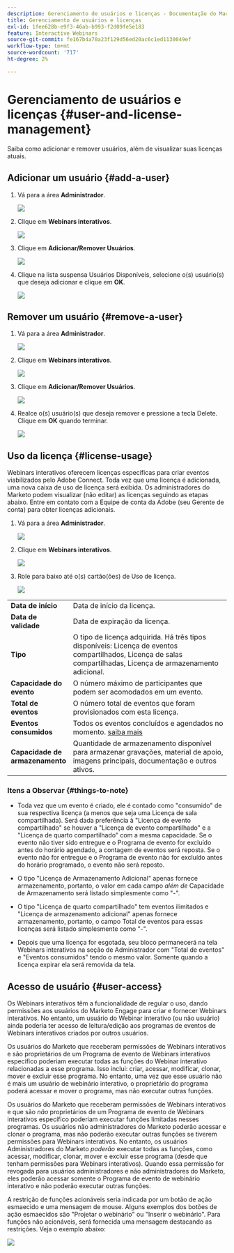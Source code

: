 ```yaml
---
description: Gerenciamento de usuários e licenças - Documentação do Marketo - Documentação do produto
title: Gerenciamento de usuários e licenças
exl-id: 1fee628b-e9f3-46ab-b993-f2d09fe5e183
feature: Interactive Webinars
source-git-commit: fe167b4a70a23f129d56ed20ac6c1ed1130049ef
workflow-type: tm+mt
source-wordcount: '717'
ht-degree: 2%

---
```


# Gerenciamento de usuários e licenças {#user-and-license-management}

Saiba como adicionar e remover usuários, além de visualizar suas licenças atuais.

## Adicionar um usuário {#add-a-user}

1. Vá para a área **Administrador**.

   ![](assets/user-and-license-management-1.png)

1. Clique em **Webinars interativos**.

   ![](assets/user-and-license-management-2.png)

1. Clique em **Adicionar/Remover Usuários**.

   ![](assets/user-and-license-management-3.png)

1. Clique na lista suspensa Usuários Disponíveis, selecione o(s) usuário(s) que deseja adicionar e clique em **OK**.

   ![](assets/user-and-license-management-4.png)

## Remover um usuário {#remove-a-user}

1. Vá para a área **Administrador**.

   ![](assets/user-and-license-management-5.png)

1. Clique em **Webinars interativos**.

   ![](assets/user-and-license-management-6.png)

1. Clique em **Adicionar/Remover Usuários**.

   ![](assets/user-and-license-management-7.png)

1. Realce o(s) usuário(s) que deseja remover e pressione a tecla Delete. Clique em **OK** quando terminar.

   ![](assets/user-and-license-management-8.png)

## Uso da licença {#license-usage}

Webinars interativos oferecem licenças específicas para criar eventos viabilizados pelo Adobe Connect. Toda vez que uma licença é adicionada, uma nova caixa de uso de licença será exibida. Os administradores do Marketo podem visualizar (não editar) as licenças seguindo as etapas abaixo. Entre em contato com a Equipe de conta da Adobe (seu Gerente de conta) para obter licenças adicionais.

1. Vá para a área **Administrador**.

   ![](assets/user-and-license-management-9.png)

1. Clique em **Webinars interativos**.

   ![](assets/user-and-license-management-10.png)

1. Role para baixo até o(s) cartão(ões) de Uso de licença.

   ![](assets/user-and-license-management-11.png)

<table>
  <tr>
   <td width="20%"><b>Data de início</b></td>
   <td width="80%">Data de início da licença.</td>
  </tr>
  <tr>
   <td width="20%"><b>Data de validade</b></td>
   <td width="80%">Data de expiração da licença.</td>
  </tr>
  <tr>
   <td width="20%"><b>Tipo</b></td>
   <td width="80%">O tipo de licença adquirida. Há três tipos disponíveis: Licença de eventos compartilhados, Licença de salas compartilhadas, Licença de armazenamento adicional.</td>
  </tr>
  <tr>
   <td width="20%"><b>Capacidade do evento</b></td>
   <td width="80%">O número máximo de participantes que podem ser acomodados em um evento.</td>
  </tr>
  <tr>
   <td width="20%"><b>Total de eventos</b></td>
   <td width="80%">O número total de eventos que foram provisionados com esta licença.</td>
  </tr>
  <tr>
   <td width="20%"><b>Eventos consumidos</b></td>
   <td width="80%">Todos os eventos concluídos e agendados no momento. <a href="#things-to-note">saiba mais</a></td>
  </tr>
  <tr>
   <td width="20%"><b>Capacidade de armazenamento</b></td>
   <td width="80%">Quantidade de armazenamento disponível para armazenar gravações, material de apoio, imagens principais, documentação e outros ativos.</td>
  </tr>
  </tbody>
</table>

### Itens a Observar {#things-to-note}

* Toda vez que um evento é criado, ele é contado como &quot;consumido&quot; de sua respectiva licença (a menos que seja uma Licença de sala compartilhada). Será dada preferência à &quot;Licença de evento compartilhado&quot; se houver a &quot;Licença de evento compartilhado&quot; e a &quot;Licença de quarto compartilhado&quot; com a mesma capacidade. Se o evento não tiver sido entregue e o Programa de evento for excluído antes do horário agendado, a contagem de eventos será reposta. Se o evento não for entregue e o Programa de evento não for excluído antes do horário programado, o evento não será reposto.

* O tipo &quot;Licença de Armazenamento Adicional&quot; apenas fornece armazenamento, portanto, o valor em cada campo _além de_ Capacidade de Armazenamento será listado simplesmente como &quot;-&quot;.

* O tipo &quot;Licença de quarto compartilhado&quot; tem eventos ilimitados e &quot;Licença de armazenamento adicional&quot; apenas fornece armazenamento, portanto, o campo Total de eventos para essas licenças será listado simplesmente como &quot;-&quot;.

* Depois que uma licença for esgotada, seu bloco permanecerá na tela Webinars interativos na seção de Administrador com &quot;Total de eventos&quot; e &quot;Eventos consumidos&quot; tendo o mesmo valor. Somente quando a licença expirar ela será removida da tela.

## Acesso de usuário {#user-access}

Os Webinars interativos têm a funcionalidade de regular o uso, dando permissões aos usuários do Marketo Engage para criar e fornecer Webinars interativos. No entanto, um usuário do Webinar interativo (ou não usuário) ainda poderia ter acesso de leitura/edição aos programas de eventos de Webinars interativos criados por outros usuários.

Os usuários do Marketo que receberam permissões de Webinars interativos e são proprietários de um Programa de evento de Webinars interativos específico poderiam executar todas as funções do Webinar interativo relacionadas a esse programa. Isso inclui: criar, acessar, modificar, clonar, mover e excluir esse programa. No entanto, uma vez que esse usuário não é mais um usuário de webinário interativo, o proprietário do programa poderá acessar e mover o programa, mas não executar outras funções.

Os usuários do Marketo que receberam permissões de Webinars interativos e que são _não_ proprietários de um Programa de evento de Webinars interativos específico poderiam executar funções limitadas nesses programas. Os usuários não administradores do Marketo poderão acessar e clonar o programa, mas não poderão executar outras funções se tiverem permissões para Webinars interativos. No entanto, os usuários Administradores do Marketo _poderão_ executar todas as funções, como acessar, modificar, clonar, mover e excluir esse programa (desde que tenham permissões para Webinars interativos). Quando essa permissão for revogada para usuários administradores e não administradores do Marketo, eles poderão acessar somente o Programa de evento de webinário interativo e não poderão executar outras funções.

A restrição de funções acionáveis seria indicada por um botão de ação esmaecido e uma mensagem de mouse. Alguns exemplos dos botões de ação esmaecidos são &quot;Projetar o webinário&quot; ou &quot;Inserir o webinário&quot;. Para funções não acionáveis, será fornecida uma mensagem destacando as restrições. Veja o exemplo abaixo:

![](assets/user-and-license-management-12.png)
